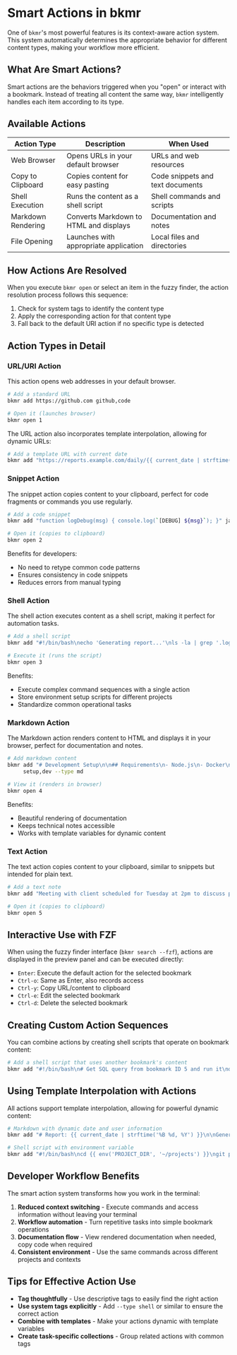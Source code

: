 # Smart Actions in bkmr

One of `bkmr`'s most powerful features is its context-aware action system. This system automatically determines the appropriate behavior for different content types, making your workflow more efficient.

## What Are Smart Actions?

Smart actions are the behaviors triggered when you "open" or interact with a bookmark. Instead of treating all content the same way, `bkmr` intelligently handles each item according to its type.

## Available Actions

| Action Type | Description | When Used |
|-------------|-------------|-----------|
| Web Browser | Opens URLs in your default browser | URLs and web resources |
| Copy to Clipboard | Copies content for easy pasting | Code snippets and text documents |
| Shell Execution | Runs the content as a shell script | Shell commands and scripts |
| Markdown Rendering | Converts Markdown to HTML and displays | Documentation and notes |
| File Opening | Launches with appropriate application | Local files and directories |

## How Actions Are Resolved

When you execute `bkmr open` or select an item in the fuzzy finder, the action resolution process follows this sequence:

1. Check for system tags to identify the content type
2. Apply the corresponding action for that content type
3. Fall back to the default URI action if no specific type is detected

## Action Types in Detail

### URL/URI Action

This action opens web addresses in your default browser.

```bash
# Add a standard URL
bkmr add https://github.com github,code

# Open it (launches browser)
bkmr open 1
```

The URL action also incorporates template interpolation, allowing for dynamic URLs:

```bash
# Add a template URL with current date
bkmr add "https://reports.example.com/daily/{{ current_date | strftime('%Y-%m-%d') }}" reports,daily
```

### Snippet Action

The snippet action copies content to your clipboard, perfect for code fragments or commands you use regularly.

```bash
# Add a code snippet
bkmr add "function logDebug(msg) { console.log(`[DEBUG] ${msg}`); }" javascript,logging --type snip

# Open it (copies to clipboard)
bkmr open 2
```

Benefits for developers:
- No need to retype common code patterns
- Ensures consistency in code snippets
- Reduces errors from manual typing

### Shell Action

The shell action executes content as a shell script, making it perfect for automation tasks.

```bash
# Add a shell script
bkmr add "#!/bin/bash\necho 'Generating report...'\nls -la | grep '.log' > ~/report.txt" reports,logs --type shell

# Execute it (runs the script)
bkmr open 3
```

Benefits:
- Execute complex command sequences with a single action
- Store environment setup scripts for different projects
- Standardize common operational tasks

### Markdown Action

The Markdown action renders content to HTML and displays it in your browser, perfect for documentation and notes.

```bash
# Add markdown content
bkmr add "# Development Setup\n\n## Requirements\n- Node.js\n- Docker\n\n## Steps\n1. Clone repo\n2. Run npm install" 
     setup,dev --type md

# View it (renders in browser)
bkmr open 4
```

Benefits:
- Beautiful rendering of documentation
- Keeps technical notes accessible
- Works with template variables for dynamic content

### Text Action

The text action copies content to your clipboard, similar to snippets but intended for plain text.

```bash
# Add a text note
bkmr add "Meeting with client scheduled for Tuesday at 2pm to discuss project timeline." meetings,notes --type text

# Open it (copies to clipboard)
bkmr open 5
```

## Interactive Use with FZF

When using the fuzzy finder interface (`bkmr search --fzf`), actions are displayed in the preview panel and can be executed directly:

- `Enter`: Execute the default action for the selected bookmark
- `Ctrl-o`: Same as Enter, also records access
- `Ctrl-y`: Copy URL/content to clipboard
- `Ctrl-e`: Edit the selected bookmark
- `Ctrl-d`: Delete the selected bookmark

## Creating Custom Action Sequences

You can combine actions by creating shell scripts that operate on bookmark content:

```bash
# Add a shell script that uses another bookmark's content
bkmr add "#!/bin/bash\n# Get SQL query from bookmark ID 5 and run it\nquery=\$(bkmr open 5)\npsql -d mydb -c \"\$query\"" database,run --type shell
```

## Using Template Interpolation with Actions

All actions support template interpolation, allowing for powerful dynamic content:

```bash
# Markdown with dynamic date and user information
bkmr add "# Report: {{ current_date | strftime('%B %d, %Y') }}\n\nGenerated by: {{ \"whoami\" | shell }}" report,template --type md

# Shell script with environment variable
bkmr add "#!/bin/bash\ncd {{ env('PROJECT_DIR', '~/projects') }}\ngit pull" git,update --type shell
```

## Developer Workflow Benefits

The smart action system transforms how you work in the terminal:

1. **Reduced context switching** - Execute commands and access information without leaving your terminal
2. **Workflow automation** - Turn repetitive tasks into simple bookmark operations
3. **Documentation flow** - View rendered documentation when needed, copy code when required
4. **Consistent environment** - Use the same commands across different projects and contexts

## Tips for Effective Action Use

- **Tag thoughtfully** - Use descriptive tags to easily find the right action
- **Use system tags explicitly** - Add `--type shell` or similar to ensure the correct action
- **Combine with templates** - Make your actions dynamic with template variables
- **Create task-specific collections** - Group related actions with common tags